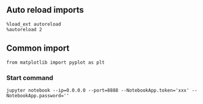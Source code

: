 ## Auto reload imports
```
%load_ext autoreload
%autoreload 2
```

## Common import
```
from matplotlib import pyplot as plt
```

### Start command
```
jupyter notebook --ip=0.0.0.0 --port=8888 --NotebookApp.token='xxx' --NotebookApp.password=''
```

